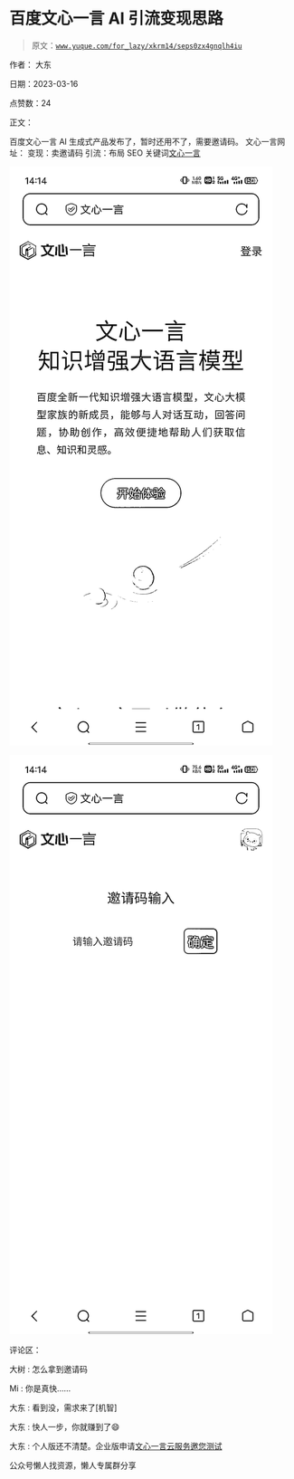 # 百度文心一言 AI 引流变现思路

> 原文：[`www.yuque.com/for_lazy/xkrm14/seps0zx4gnqlh4iu`](https://www.yuque.com/for_lazy/xkrm14/seps0zx4gnqlh4iu)

作者： 大东

日期：2023-03-16

点赞数：24

正文：

百度文心一言 AI 生成式产品发布了，暂时还用不了，需要邀请码。 文心一言网址： 变现：卖邀请码 引流：布局 SEO 关键词[文心一言](https://yiyan.baidu.com)

![](img/2ee1ca3242fe8340998bb953d861446e.png)  

![](img/4630f78b294762a7594658d2963ea5c2.png)  

评论区：

大树 : 怎么拿到邀请码

Mi : 你是真快……

大东 : 看到没，需求来了[机智]

大东 : 快人一步，你就赚到了😄

大东 : 个人版还不清楚。企业版申请[文心一言云服务邀您测试](https://cloud.baidu.com/survey_summit/wenxin.html?track=C896034)

公众号懒人找资源，懒人专属群分享

